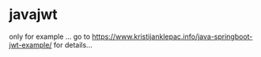 # javajwt

only for example ... go to https://www.kristijanklepac.info/java-springboot-jwt-example/ for details... 
